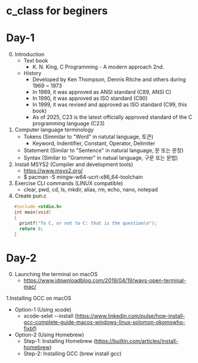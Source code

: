 c_class for beginers
====================

# Day-1
0. Introduction
    - Text book
      	* K. N. King, C Programming - A modern approach 2nd.
    - History
		* Developed by Ken Thompson, Dennis Ritche and others during 1969 ~ 1973
		* In 1989, it was approved as ANSI standard (C89, ANSI C)
    	* In 1990, it was approved as ISO standard (C90)
		* In 1999, it was revised and approved as ISO standard (C99, this book)
		* As of 2025, C23 is the latest officially approved standard of the C programming language (C23)
1. Computer language terminology
   - Tokens (Simmilar to "Word" in natutal language, 토큰)
     * Keyword, Indentifier, Constant, Operator, Delimiter
   - Statement (Similar to "Sentence" in natural language, 문 또는 문장)
   - Syntax (Similar to "Grammer" in natual language, 구문 또는 문법)
3. Install MSYS2 (Compiler and development tools)
    - <https://www.msys2.org/>
    - $ pacman -S mingw-w64-ucrt-x86_64-toolchain
4. Exercise CLI commands (LINUX compatible)
   - clear, pwd, cd, ls, mkdir, alias, rm, echo, nano, notepad
5. Create pun.c
```C   
   #include <stdio.h>
   int main(void)
   {
     printf("To C, or not to C: that is the question\n");
     return 0;
   }
```
# Day-2
0. Launching the terminal on macOS
    - https://www.idownloadblog.com/2019/04/19/ways-open-terminal-mac/

1.Installing GCC on macOS
 - Option-1 (Using xcode)
   * xcode-selet --install (https://www.linkedin.com/pulse/how-install-gcc-complete-guide-macos-windows-linux-solomon-okomowho-fixbf)
 - Option-2 (Using Homebrew)
   * Step-1: Installing Homebrew (https://builtin.com/articles/install-homebrew)
   * Step-2: Installing GCC (brew install gcc)
 
